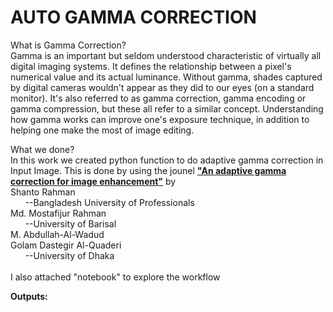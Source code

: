 # AUTO GAMMA CORRECTION

What is Gamma Correction?
<br />
Gamma is an important but seldom understood characteristic of virtually all digital imaging systems. It defines the relationship between a pixel's numerical value and its actual luminance. Without gamma, shades captured by digital cameras wouldn't appear as they did to our eyes (on a standard monitor). It's also referred to as gamma correction, gamma encoding or gamma compression, but these all refer to a similar concept. Understanding how gamma works can improve one's exposure technique, in addition to helping one make the most of image editing.
<br />

What we done?<br />
In this work we created python function to do adaptive gamma correction in Input Image. This is done by using the jounel
[**"An adaptive gamma correction for image enhancement"**](researchgate.net/publication/309234778_An_adaptive_gamma_correction_for_image_enhancement)
by <br />
Shanto Rahman<br />
&nbsp;&nbsp;&nbsp;&nbsp;&nbsp;&nbsp;--Bangladesh University of Professionals <br />
Md. Mostafijur Rahman <br />
&nbsp;&nbsp;&nbsp;&nbsp;&nbsp;&nbsp;--University of Barisal <br />
M. Abdullah-Al-Wadud <br />
Golam Dastegir Al-Quaderi <br />
&nbsp;&nbsp;&nbsp;&nbsp;&nbsp;&nbsp;--University of Dhaka <br />
<br />
I also attached "notebook" to explore the workflow
<br />

**Outputs:**
